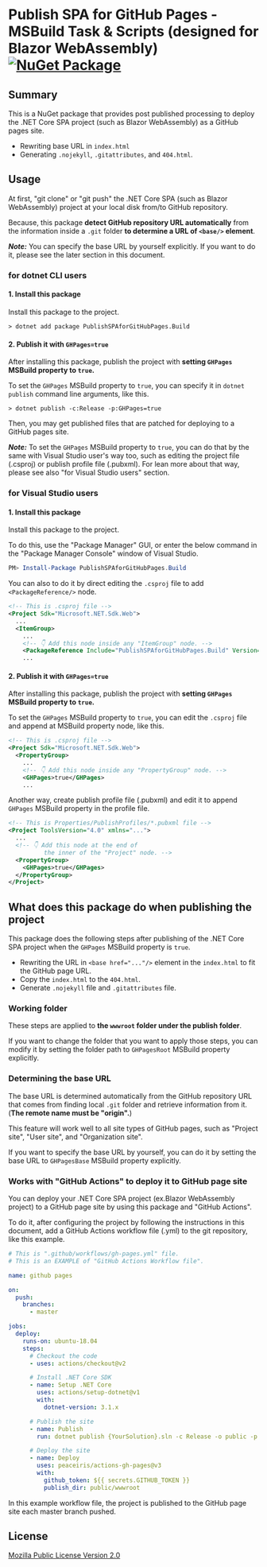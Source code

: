 # Publish SPA for GitHub Pages - MSBuild Task & Scripts (designed for Blazor WebAssembly) [![NuGet Package](https://img.shields.io/nuget/v/PublishSPAforGitHubPages.Build.svg)](https://www.nuget.org/packages/PublishSPAforGitHubPages.Build/)

## Summary

This is a NuGet package that provides post published processing to deploy the .NET Core SPA project (such as Blazor WebAssembly) as a GitHub pages site.

- Rewriting base URL in `index.html`
- Generating `.nojekyll`,  `.gitattributes`, and `404.html`.

## Usage

At first, "git clone" or "git push" the .NET Core SPA (such as Blazor WebAssembly) project at your local disk from/to GitHub repository.

Because, this package **detect GitHub repository URL automatically** from the information inside a `.git` folder **to determine a URL of `<base/>` element**.

_**Note:**_ You can specify the base URL by yourself explicitly. If you want to do it, please see the later section in this document.

### for dotnet CLI users

#### 1. Install this package

Install this package to the project.

```shell
> dotnet add package PublishSPAforGitHubPages.Build
```

#### 2. Publish it with `GHPages=true`

After installing this package, publish the project with **setting `GHPages` MSBuild property to `true`.**

To set the `GHPages` MSBuild property to `true`, you can specify it in `dotnet publish` command line arguments, like this.

```shell
> dotnet publish -c:Release -p:GHPages=true
```

Then, you may get published files that are patched for deploying to a GitHub pages site.

_**Note:**_ To set the `GHPages` MSBuild property to `true`, you can do that by the same with Visual Studio user's way too, such as editing the project file (.csproj) or publish profile file (.pubxml). For lean more about that way, please see also "for Visual Studio users" section.

### for Visual Studio users

#### 1. Install this package

Install this package to the project.

To do this, use the "Package Manager" GUI, or enter the below command in the "Package Manager Console" window of Visual Studio.

```powershell
PM> Install-Package PublishSPAforGitHubPages.Build
```

You can also to do it by direct editing the `.csproj` file to add `<PackageReference/>` node.

```xml
<!-- This is .csproj file -->
<Project Sdk="Microsoft.NET.Sdk.Web">
  ...
  <ItemGroup>
    ...
    <!-- 👇 Add this node inside any "ItemGroup" node. -->
    <PackageReference Include="PublishSPAforGitHubPages.Build" Version="1.0.0" />
    ...
```

#### 2. Publish it with `GHPages=true`

After installing this package, publish the project with **setting `GHPages` MSBuild property to `true`.**

To set the `GHPages` MSBuild property to `true`, you can edit the `.csproj` file and append at MSBuild property node, like this.

```xml
<!-- This is .csproj file -->
<Project Sdk="Microsoft.NET.Sdk.Web">
  <PropertyGroup>
    ...
    <!-- 👇 Add this node inside any "PropertyGroup" node. -->
    <GHPages>true</GHPages>
    ...
```

Another way, create publish profile file (.pubxml) and edit it to append `GHPages` MSBuild property in the profile file.

```xml
<!-- This is Properties/PublishProfiles/*.pubxml file -->
<Project ToolsVersion="4.0" xmlns="...">
  ...
  <!-- 👇 Add this node at the end of 
          the inner of the "Project" node. -->
  <PropertyGroup>
    <GHPages>true</GHPages>
  </PropertyGroup>
</Project>
```

## What does this package do when publishing the project

This package does the following steps after publishing of the .NET Core SPA project when the `GHPages` MSBuild property is `true`.

- Rewriting the URL in `<base href="..."/>` element in the `index.html` to fit the GitHub page URL.
- Copy the `index.html` to the `404.html`.
- Generate `.nojekyll` file and `.gitattributes` file.

### Working folder

These steps are applied to **the `wwwroot` folder under the publish folder**.

If you want to change the folder that you want to apply those steps, you can modify it by setting the folder path to `GHPagesRoot` MSBuild property explicitly.

### Determining the base URL

The base URL is determined automatically from the GitHub repository URL that comes from  finding local `.git` folder and retrieve information from it.
(**The remote name must be "origin".**)

This feature will work well to all site types of GitHub pages, such as "Project site", "User site", and "Organization site".

If you want to specify the base URL by yourself, you can do it by setting the base URL  to `GHPagesBase` MSBuild property explicitly.

### Works with "GitHub Actions" to deploy it to GitHub page site

You can deploy your .NET Core SPA project (ex.Blazor WebAssembly project) to a GitHub page site by using this package and "GitHub Actions".

To do it, after configuring the project by following the instructions in this document, add a GitHub Actions workflow file (.yml) to the git repository, like this example.

```yaml
# This is ".github/workflows/gh-pages.yml" file.
# This is an EXAMPLE of "GitHub Actions Workflow file".

name: github pages

on:
  push:
    branches:
      - master

jobs:
  deploy:
    runs-on: ubuntu-18.04
    steps:
      # Checkout the code
      - uses: actions/checkout@v2

      # Install .NET Core SDK
      - name: Setup .NET Core
        uses: actions/setup-dotnet@v1
        with:
          dotnet-version: 3.1.x

      # Publish the site
      - name: Publish
        run: dotnet publish {YourSolution}.sln -c Release -o public -p:GHPages=true

      # Deploy the site
      - name: Deploy
        uses: peaceiris/actions-gh-pages@v3
        with:
          github_token: ${{ secrets.GITHUB_TOKEN }}
          publish_dir: public/wwwroot
```

In this example workflow file, the project is published to the GitHub page site each master branch pushed.

## License

[Mozilla Public License Version 2.0](https://raw.githubusercontent.com/jsakamoto/PublishSPAforGitHubPages.Build/master/LICENSE)
